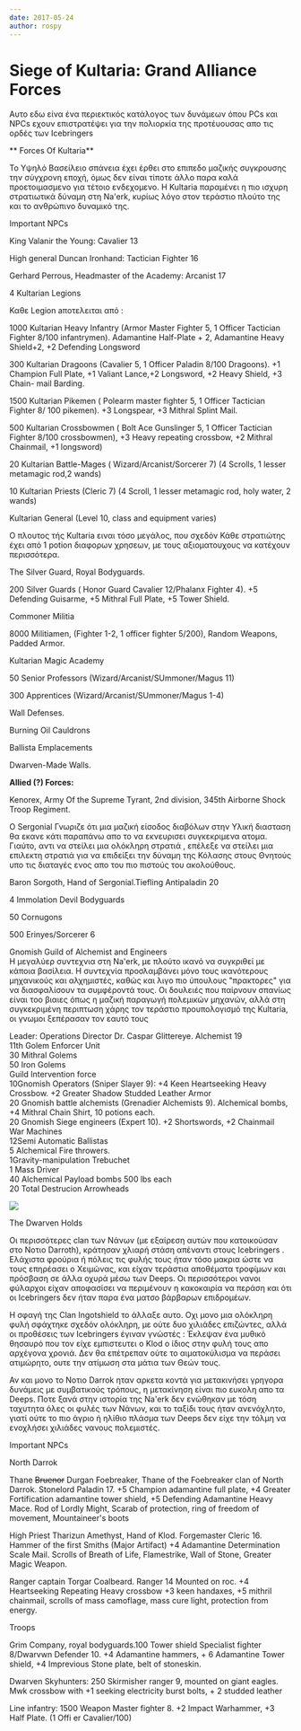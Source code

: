 ```yaml
---
date: 2017-05-24
author: rospy
---
```

# Siege of Kultaria: Grand Alliance Forces

Αυτο εδω είνα ένα περιεκτικός κατάλογος των δυνάμεων όπου  PCs και NPCs εχουν
επιστρατέψει για την πολιορκία της προτέυουσας απο τις ορδές των Icebringers  



**  Forces Of Kultaria**

Το Υψηλό Βασείλειο σπάνεια έχει έρθει στο επιπεδο μαζικής συγκρουσης την
σύγχρονη εποχή, όμως δεν είναι τίποτε άλλο παρα καλά προετοιμασμενο για τέτοιο
ενδεχομενο. Η Kultaria παραμένει η πιο ισχυρη στρατιωτικά δύναμη στη Na'erk,
κυρίως λόγο στον τεράστιο πλούτο της και το ανθρώπινο δυναμικό της.

Important NPCs

King Valanir the Young: Cavalier 13

High general Duncan Ironhand: Tactician Fighter 16

Gerhard Perrous, Headmaster of the Academy: Arcanist 17

4 Kultarian Legions

Καθε Legion aποτελειται από :



1000 Kultarian Heavy Infantry (Armor Master Fighter 5, 1 Officer Tactician
Fighter 8/100 infantrymen). Adamantine Half-Plate \+ 2, Adamantine Heavy
Shield+2, +2 Defending Longsword

300 Kultarian Dragoons (Cavalier 5, 1 Officer Paladin 8/100 Dragoons). +1
Champion Full Plate, +1 Valiant Lance,+2 Longsword, +2 Heavy Shield, +3 Chain-
mail Barding.

1500 Kultarian Pikemen ( Polearm master fighter 5, 1 Officer Tactician Fighter
8/ 100 pikemen). +3 Longspear, +3 Mithral Splint Mail.

500 Kultarian Crossbowmen ( Bolt Ace Gunslinger 5, 1 Officer Tactician Fighter
8/100 crossbowmen), +3 Heavy repeating crossbow, +2 Mithral Chainmail, +1
longsword)

20 Kultarian Battle-Mages ( Wizard/Arcanist/Sorcerer 7) (4 Scrolls, 1 lesser
metamagic rod,2 wands)

10 Kultarian Priests (Cleric 7) (4 Scroll, 1 lesser metamagic rod, holy water,
2 wands)

Kultarian General (Level 10, class and equipment varies)



Ο πλουτος τής Kultaria ειναι τόσο μεγάλος, που σχεδόν Κάθε στρατιώτης έχει από
1 potion διαφορων χρησεων, με τους αξιοματουχους να κατέχουν περισσότερα.



The Silver Guard, Royal Bodyguards.

200 Silver Guards ( Honor Guard Cavalier 12/Phalanx Fighter 4). +5 Defending
Guisarme, +5 Mithral Full Plate, +5 Tower Shield.



Commoner Militia

8000 Militiamen, (Fighter 1-2, 1 officer fighter 5/200), Random Weapons,
Padded Armor.



Kultarian Magic Academy

50 Senior Professors (Wizard/Arcanist/SUmmoner/Magus 11)

300 Apprentices (Wizard/Arcanist/SUmmoner/Magus 1-4)



Wall Defenses.

Burning Oil Cauldrons

Ballista Emplacements

Dwarven-Made Walls.



**Allied (?) Forces:**

Kenorex, Army Of the Supreme Tyrant, 2nd division, 345th Airborne Shock Troop
Regiment.

Ο Sergonial Γνωριζε ότι μια μαζική είσοδος διαβόλων στην Υλική διασταση θα
εκανε κάτι παραπάνω απο το να εκνευρισει συγκεκριμενα ατομα. Γιαύτο, αντι να
στείλει μια ολόκληρη στρατιά , επέλεξε να στείλει μια επιλεκτη στρατιά για να
επιδείξει την δύναμη της Κόλασης στους Θνητούς υπο τις διαταγές ενος απο του
πιο πιστούς του ακολούθους.

Baron Sorgoth, Hand of Sergonial.Tiefling Antipaladin 20

4 Immolation Devil Bodyguards

50 Cornugons

500 Erinyes/Sorcerer 6  

Gnomish Guild of Alchemist and Engineers  
Η μεγαλύερ συντεχνια στη Na'erk, με πλούτο ικανό να συγκριθεί με κάποια
βασίλεια. H συντεχνία προσλαμβάνει μόνο τους ικανότερους μηχανικούς και
αλχημιστές, καθώς και λιγο πιο ύπουλους "πρακτορες" για να διασφαλίσουν τα
συμφέροντά τους. Οι δουλειές που παίρνουν σπανίως είναι τoο βιαιες όπως η
μαζική παραγωγή πολεμικών μηχανών, αλλά στη συγκεκριμένη περιπτωση χάρης τον
τεράστιο προυπολογισμό της Kultaria, οι γνωμοι ξεπέρασαν τον εαυτό τους  

Leader: Operations Director Dr. Caspar Glittereye. Alchemist 19  
11th Golem Enforcer Unit  
30 Mithral Golems  
50 Iron Golems  
Guild Intervention force  
10Gnomish Operators (Sniper Slayer 9): +4 Keen Heartseeking Heavy Crossbow. +2
Greater Shadow Studded Leather Armor  
20 Gnomish battle alchemists (Grenadier Alchemists 9). Alchemical bombs, +4
Mithral Chain Shirt, 10 potions each.  
20 Gnomish Siege engineers (Expert 10). +2 Shortswords, +2 Chainmail  
War Machines  
12Semi Automatic Ballistas  
5 Alchemical Fire throwers.  
1Gravity-manipulation Trebuchet  
1 Mass Driver  
40 Alchemical Payload bombs 500 lbs each  
20 Total Destrucion Arrowheads  

[![](http://unicorn.us.com/alex/dnd/superweapon_arrowhead.gif)](http://unicorn.us.com/alex/dnd/superweapon_arrowhead.gif)







The Dwarven Holds

Οι περισσότερες clan των Νάνων (με εξαίρεση αυτών που κατοικούσαν στο Νοτιο
Darroth), κράτησαν χλιαρή στάση απέναντι στους Ιcebringers . Ελάχιστα φρούρια
ή πόλεις τις φυλής τους ήταν τόσο μακρια ώστε να τους επηρέασει ο Χειμώνας,
και είχαν τεράστια αποθέματα τροφίμων και πρόσβαση σε άλλα οχυρά μέσω των
Deeps. Οι περισσότεροι νανοι φύλαρχοι είχαν αποφασίσει να περιμένουν η
κακοκαιρία να περάση και ότι οι Icebringers δεν ήταν παρα ένα ματσο βάρβαρων
επιδρομέων.

Η σφαγή της Clan Ingotshield το άλλαξε αυτο. Οχι μονο μια ολόκληρη φυλή
σφάχτηκε σχεδόν ολόκληρη, με ούτε δυο χιλιάδες επιζώντες, αλλά οι προθέσεις
των Icebringers έγιναν γνώστές : Έκλεψαν ένα μυθικό θησαυρό που τον είχε
εμπιστευτει ο Klod ο ίδιος στην φυλή τους απο αρχέγονα χρονιά. Δεν θα
επέτρεπαν ούτε το αιματοκύλισμα να περάσει ατιμώρητο, ουτε την ατίμωση στα
μάτια των Θεών τους.

Αν και μονο το Νοτιο Darrok ηταν αρκετα κοντά για μετακινήσει γρηγορα δυνάμεις
με συμβατικούς τρόπους, η μετακίνηση είναι πιο ευκολη απο τα Deeps. Ποτε ξανά
στην ιστορία της Na'erk δεν ενώθηκαν με τόση ταχυτητα όλες οι φυλές των Νάνων,
και το ταξίδι τους ήταν ανενόχλητο, γιατί ούτε το πιο άγριο ή ηλίθιο πλάσμα
των Deeps δεν είχε την τόλμη να ενοχλήσει χιλιάδες νανους πολεμιστές.



Important NPCs

North Darrok

Thane ~~Bruenor~~ Durgan Foebreaker, Thane of the Foebreaker clan of North
Darrok. Stonelord Paladin 17. +5 Champion adamantine full plate, +4 Greater
Fortification adamantine tower shield, +5 Defending Adamantine Heavy Mace. Rod
of Lordly Might, Scarab of protection, ring of freedom of movement,
Mountaineer's boots



High Priest Tharizun Amethyst, Hand of Klod. Forgemaster Cleric 16.  Hammer of
the first Smiths (Major Artifact) +4 Adamantine Determination Scale Mail.
Scrolls of Breath of Life, Flamestrike, Wall of Stone, Greater Magic Weapon.



Ranger captain Torgar Coalbeard. Ranger 14 Mounted on roc. +4 Heartseeking
Repeating Heavy crossbow +3 keen handaxes, +5 mithril chainmail, scrolls of
mass camoflage, mass cure light, protection from energy.



Troops



Grim Company, royal bodyguards.100 Tower shield Specialist fighter 8/Dwarvwn
Defender 10. +4 Adamantine hammers, + 6 Adamantine Tower shield, +4 Imprevious
Stone plate, belt of stoneskin.



Dwarven Skyhunters: 250 Skirmisher ranger 9, mounted on giant eagles. Mwk
crossbow with +1 seeking electricity burst bolts, + 2 studded leather



Line infantry: 1500 Weapon Master fighter 8. +2 Impact Warhammer, +3 Half
Plate. (1 Offi er Cavalier/100)





















































































